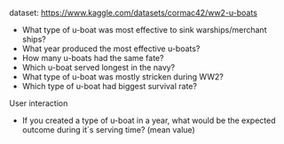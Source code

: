 dataset: https://www.kaggle.com/datasets/cormac42/ww2-u-boats


- What type of u-boat was most effective to sink warships/merchant ships?
- What year produced the most effective u-boats?
- How many u-boats had the same fate?
- Which u-boat served longest in the navy?
- What type of u-boat was mostly stricken during WW2?
- Which type of u-boat had biggest survival rate?

User interaction
- If you created a type of u-boat in a year, what would be the expected outcome during it´s serving time? (mean value)
